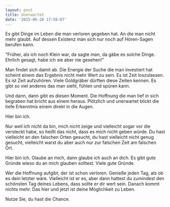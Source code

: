 ```yaml
---
layout: post
title: Unerwartet
date: '2015-06-28 17:58:07'
---
```


Es gibt Dinge im Leben die man verloren gegeben hat. An die man nicht mehr glaubt. Auf dessen Existenz man sich nur noch auf Hören-Sagen berufen kann. 

"Früher, als ich noch Klein war, da sagte man, da gäbe es solche Dinge. Ehrlich gesagt, habe ich sie aber nie gesehen!"

Man findet sich damit ab. Die Energie der Suche die man investiert hat scheint einem das Ergebnis nicht mehr Wert zu sein. Es ist Zeit loszulassen. Es ist Zeit aufzuhören. Viele Goldgräber dürften diese Zeiten kennen. Es gibt so viel anderes das man sieht, fühlen und spüren kann.

Und dann, dann gibt es diesen Moment. Die Hoffnung die man tief in sich begraben hat bricht aus einem heraus. Plötzlich und unerwartet blickt die tiefe Erkenntnis einem direkt in die Augen.

Hier bin ich.

Nur weil ich nicht da bin, mich nicht zeige und vielleicht sogar vor die versteckt habe, so heißt das nicht, dass es mich nicht geben würde.
Du hast vielleicht an den falschen Orten gesucht, du hast vielleicht nicht genug gesucht, vielleicht warst du aber auch nur zur falschen Zeit am falschen Ort. 

Hier bin ich. Glaube an mich, dann glaube ich auch an dich. Es gibt gute Gründe wieso du an mich glauben solltest. Viele gute Gründe.

Wer die Hoffnung aufgibt, der ist schon verloren. Genieße jeden Tag, als ob es dein letzter wäre. Vielleicht ist er es, aber dann hattest du zumindest den schönsten Tag deines Lebens, dass sollte er dir wert sein. Danach kommt nichts mehr. Das hier und jetzt ist deine Möglichkeit zu Leben. 

Nutze Sie, du hast die Chance.
